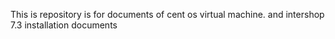 This is repository is for documents of cent os virtual machine. and intershop 7.3 installation documents
